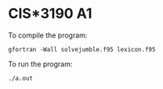 # CIS*3190 A1

To compile the program:
```console
gfortran -Wall solvejumble.f95 lexicon.f95
```

To run the program:
```console
./a.out
```
